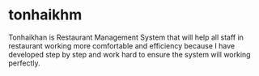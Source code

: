 # tonhaikhm
Tonhaikhan is Restaurant Management System that will help all staff in restaurant working more comfortable and efficiency
because I have developed step by step and work hard to ensure the system will working perfectly.

